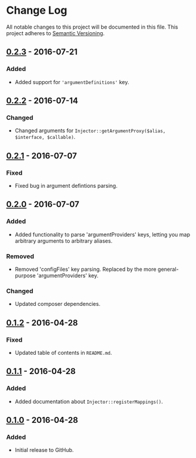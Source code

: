 # Change Log
All notable changes to this project will be documented in this file.
This project adheres to [Semantic Versioning](http://semver.org/).

## [0.2.3] - 2016-07-21
### Added
- Added support for `'argumentDefinitions'` key.

## [0.2.2] - 2016-07-14
### Changed
- Changed arguments for `Injector::getArgumentProxy($alias, $interface, $callable)`.

## [0.2.1] - 2016-07-07
### Fixed
- Fixed bug in argument defintions parsing.

## [0.2.0] - 2016-07-07
### Added
- Added functionality to parse 'argumentProviders' keys, letting you map arbitrary arguments to arbitrary aliases.

### Removed
- Removed 'configFiles' key parsing. Replaced by the more general-purpose 'argumentProviders' key.

### Changed
- Updated composer dependencies.

## [0.1.2] - 2016-04-28
### Fixed
- Updated table of contents in `README.md`.

## [0.1.1] - 2016-04-28
### Added
- Added documentation about `Injector::registerMappings()`.

## [0.1.0] - 2016-04-28
### Added
- Initial release to GitHub.

[0.2.3]: https://github.com/brightnucleus/injector/compare/v0.2.2...v0.2.3
[0.2.2]: https://github.com/brightnucleus/injector/compare/v0.2.1...v0.2.2
[0.2.1]: https://github.com/brightnucleus/injector/compare/v0.2.0...v0.2.1
[0.2.0]: https://github.com/brightnucleus/injector/compare/v0.1.2...v0.2.0
[0.1.2]: https://github.com/brightnucleus/injector/compare/v0.1.1...v0.1.2
[0.1.1]: https://github.com/brightnucleus/injector/compare/v0.1.0...v0.1.1
[0.1.0]: https://github.com/brightnucleus/injector/compare/v0.0.0...v0.1.0
